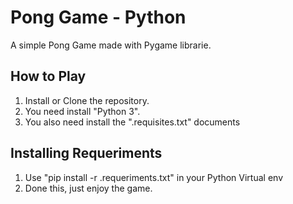 # Pong Game - Python

A simple Pong Game made with Pygame librarie.

<h2>How to Play</h2>

1. Install or Clone the repository.
2. You need install "Python 3".
3. You also need install the ".requisites.txt" documents

<h2>Installing Requeriments</h2>

1. Use "pip install -r .requeriments.txt" in your Python Virtual env
2. Done this, just enjoy the game.

